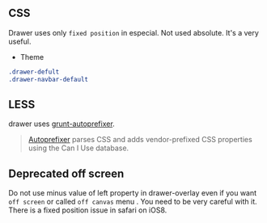 
## CSS

Drawer uses only `fixed position` in especial. Not used absolute. It's a very  useful.
 
- Theme

``` css
.drawer-defult
.drawer-navbar-default
```

## LESS

drawer uses [grunt-autoprefixer](https://github.com/nDmitry/grunt-autoprefixer). 

> [Autoprefixer](https://github.com/postcss/autoprefixer) parses CSS and adds vendor-prefixed CSS properties using the Can I Use database.

## Deprecated off screen

Do not use minus value of left property in drawer-overlay even if you want `off screen` or called `off canvas` menu . You need to be very careful with it. There is a fixed position issue in safari on iOS8. 

